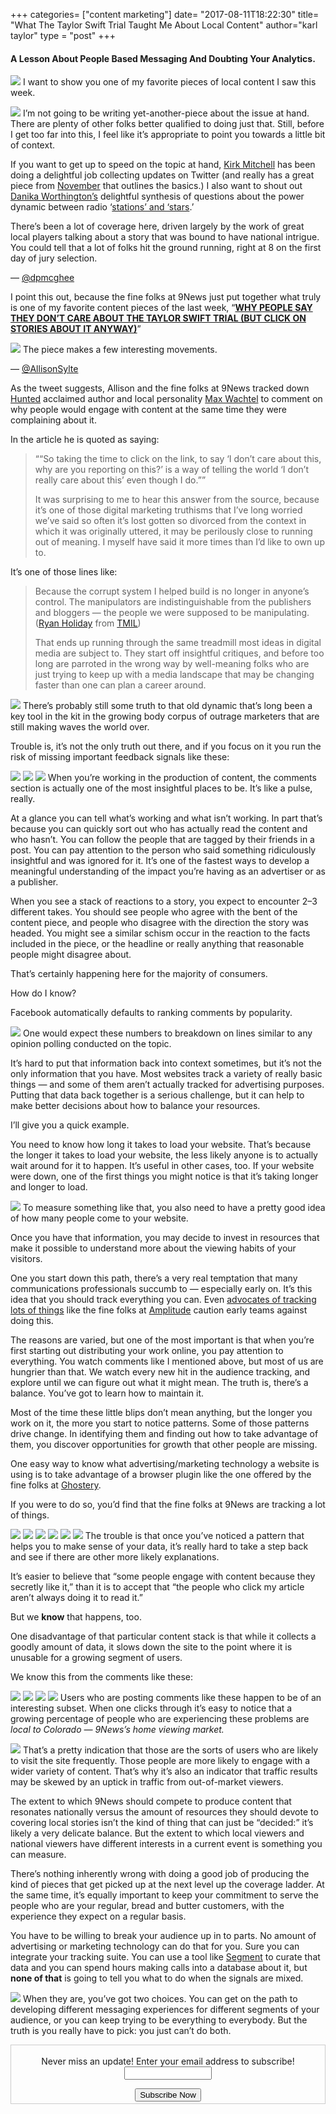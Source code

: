 +++
categories= ["content marketing"]
date= "2017-08-11T18:22:30"
title= "What The Taylor Swift Trial Taught Me About Local Content"
author="karl taylor"
type = "post"
+++
#### A Lesson About People Based Messaging And Doubting Your Analytics.

 ![](https://raw.githubusercontent.com/karljtaylor/kjt/blog/content/assets/12AfYwgmgys-AdGuVURuKFnBQ.png) I want to show you one of my favorite pieces of local content I saw this week.

 ![](https://raw.githubusercontent.com/karljtaylor/kjt/blog/content/assets/12AComvS-8nCKV-Dt90L426GQ.jpeg) I’m not going to be writing yet-another-piece about the issue at hand. There are plenty of other folks better qualified to doing just that. Still, before I get too far into this, I feel like it’s appropriate to point you towards a little bit of context.

 If you want to get up to speed on the topic at hand, [Kirk Mitchell](https://twitter.com/kirkmitchell) has been doing a delightful job collecting updates on Twitter (and really has a great piece from [November](http://www.denverpost.com/2016/11/12/taylor-swift-struggled-over-seeking-groping-charges/) that outlines the basics.) I also want to shout out [Danika Worthington’s](https://twitter.com/Dani_Worth) delightful synthesis of questions about the power dynamic between radio ‘[stations’ and ‘stars](http://www.denverpost.com/2017/08/09/taylor-swift-trial-radio-stations-music-stars-relationships/).’

 There’s been a lot of coverage here, driven largely by the work of great local players talking about a story that was bound to have national intrigue. You could tell that a lot of folks hit the ground running, right at 8 on the first day of jury selection.

 — [@dpmcghee](https://twitter.com/dpmcghee/status/894919587396857861)

 I point this out, because the fine folks at 9News just put together what truly is one of my favorite content pieces of the last week, “[**WHY PEOPLE SAY THEY DON’T CARE ABOUT THE TAYLOR SWIFT TRIAL (BUT CLICK ON STORIES ABOUT IT ANYWAY)**](http://www.9news.com/mobile/article/news/local/taylor-swift-trial/why-people-say-they-dont-care-about-the-taylor-swift-trial-but-click-on-stories-about-it-anyway/463458176)”

 ![](https://raw.githubusercontent.com/karljtaylor/kjt/blog/content/assets/12A4EjhsS_6eWQ_3H-kYBZqpA.jpeg) The piece makes a few interesting movements.

 — [@AllisonSylte](https://twitter.com/AllisonSylte/status/895749726728888320)

 As the tweet suggests, Allison and the fine folks at 9News tracked down [Hunted](https://twitter.com/HuntedCBS) acclaimed author and local personality [Max Wachtel](http://mwachtel/) to comment on why people would engage with content at the same time they were complaining about it.

 In the article he is quoted as saying:


> ““So taking the time to click on the link, to say ‘I don’t care about this, why are you reporting on this?’ is a way of telling the world ‘I don’t really care about this’ even though I do.””
>
>  It was surprising to me to hear this answer from the source, because it’s one of those digital marketing truthisms that I’ve long worried we’ve said so often it’s lost gotten so divorced from the context in which it was originally uttered, it may be perilously close to running out of meaning. I myself have said it more times than I’d like to own up to.

 It’s one of those lines like:


> Because the corrupt system I helped build is no longer in anyone’s control. The manipulators are indistinguishable from the publishers and bloggers — the people we were supposed to be manipulating. ([Ryan Holiday](https://medium.com/u/2e2701ae378f) from [TMIL](http://subvert.pw/a/trust%20me%20im%20lying.pdf))
>
>  That ends up running through the same treadmill most ideas in digital media are subject to. They start off insightful critiques, and before too long are parroted in the wrong way by well-meaning folks who are just trying to keep up with a media landscape that may be changing faster than one can plan a career around.

 ![](https://raw.githubusercontent.com/karljtaylor/kjt/blog/content/assets/12ANAYLsRmeNsll7ouSC4u74w.jpeg) There’s probably still some truth to that old dynamic that’s long been a key tool in the kit in the growing body corpus of outrage marketers that are still making waves the world over.

 Trouble is, it’s not the only truth out there, and if you focus on it you run the risk of missing important feedback signals like these:

 ![](https://raw.githubusercontent.com/karljtaylor/kjt/blog/content/assets/12ArxqiCCqieE_9bGk43_Luuw.jpeg) ![](https://raw.githubusercontent.com/karljtaylor/kjt/blog/content/assets/12AZQzCntT5SOvKr2G99iL35g.jpeg) ![](https://raw.githubusercontent.com/karljtaylor/kjt/blog/content/assets/12A-N2EsGEH-DeYaK7oxUGEGA.jpeg) When you’re working in the production of content, the comments section is actually one of the most insightful places to be. It’s like a pulse, really.

 At a glance you can tell what’s working and what isn’t working. In part that’s because you can quickly sort out who has actually read the content and who hasn’t. You can follow the people that are tagged by their friends in a post. You can pay attention to the person who said something ridiculously insightful and was ignored for it. It’s one of the fastest ways to develop a meaningful understanding of the impact you’re having as an advertiser or as a publisher.

 When you see a stack of reactions to a story, you expect to encounter 2–3 different takes. You should see people who agree with the bent of the content piece, and people who disagree with the direction the story was headed. You might see a similar schism occur in the reaction to the facts included in the piece, or the headline or really anything that reasonable people might disagree about.

 That’s certainly happening here for the majority of consumers.

 How do I know?

 Facebook automatically defaults to ranking comments by popularity.

 ![](https://raw.githubusercontent.com/karljtaylor/kjt/blog/content/assets/12A7rBus6km4ce2hgOrZnMVag.jpeg) One would expect these numbers to breakdown on lines similar to any opinion polling conducted on the topic.

 It’s hard to put that information back into context sometimes, but it’s not the only information that you have. Most websites track a variety of really basic things — and some of them aren’t actually tracked for advertising purposes. Putting that data back together is a serious challenge, but it can help to make better decisions about how to balance your resources.

 I’ll give you a quick example.

 You need to know how long it takes to load your website. That’s because the longer it takes to load your website, the less likely anyone is to actually wait around for it to happen. It’s useful in other cases, too. If your website were down, one of the first things you might notice is that it’s taking longer and longer to load.

 ![](https://raw.githubusercontent.com/karljtaylor/kjt/blog/content/assets/12AiZxm8dIvelDUFPtNnLTJZQ.jpeg) To measure something like that, you also need to have a pretty good idea of how many people come to your website.

 Once you have that information, you may decide to invest in resources that make it possible to understand more about the viewing habits of your visitors.

 One you start down this path, there’s a very real temptation that many communications professionals succumb to — especially early on. It’s this idea that you should track everything you can. Even [advocates of tracking lots of things](https://medium.com/@amplitudemobile/its-dumb-to-not-track-all-your-data-here-s-why-c381a8136c6d) like the fine folks at [Amplitude](https://medium.com/u/9631183b500b) caution early teams against doing this.

 The reasons are varied, but one of the most important is that when you’re first starting out distributing your work online, you pay attention to everything. You watch comments like I mentioned above, but most of us are hungrier than that. We watch every new hit in the audience tracking, and explore until we can figure out what it might mean. The truth is, there’s a balance. You’ve got to learn how to maintain it.

 Most of the time these little blips don’t mean anything, but the longer you work on it, the more you start to notice patterns. Some of those patterns drive change. In identifying them and finding out how to take advantage of them, you discover opportunities for growth that other people are missing.

 One easy way to know what advertising/marketing technology a website is using is to take advantage of a browser plugin like the one offered by the fine folks at [Ghostery](https://medium.com/u/980041f262af).

 If you were to do so, you’d find that the fine folks at 9News are tracking a lot of things.

 ![](https://raw.githubusercontent.com/karljtaylor/kjt/blog/content/assets/12AiYjX3aPTiSvDqsOXaSaFWQ.png) ![](https://raw.githubusercontent.com/karljtaylor/kjt/blog/content/assets/12A53DnD1bc5tSXNoXeJoCxxQ.png) ![](https://raw.githubusercontent.com/karljtaylor/kjt/blog/content/assets/12AIEPBwobDGeVMnHce6ALK4A.png) ![](https://raw.githubusercontent.com/karljtaylor/kjt/blog/content/assets/12Ac4-007kSi8gzFADrXlHVkw.png) ![](https://raw.githubusercontent.com/karljtaylor/kjt/blog/content/assets/12A3-eOmcZCg50h8bKaVYpnXg.png) ![](https://raw.githubusercontent.com/karljtaylor/kjt/blog/content/assets/12AGGWzy93IH-4lWjvvBcRJAg.png) The trouble is that once you’ve noticed a pattern that helps you to make sense of your data, it’s really hard to take a step back and see if there are other more likely explanations.

 It’s easier to believe that “some people engage with content because they secretly like it,” than it is to accept that “the people who click my article aren’t always doing it to read it.”

 But we **know** that happens, too.

 One disadvantage of that particular content stack is that while it collects a goodly amount of data, it slows down the site to the point where it is unusable for a growing segment of users.

 We know this from the comments like these:

 ![](https://raw.githubusercontent.com/karljtaylor/kjt/blog/content/assets/12A8V2R7BWhhdpPaMoG09JKQQ.jpeg) ![](https://raw.githubusercontent.com/karljtaylor/kjt/blog/content/assets/12ADudWE1C8s8m0Ew1X0rkdYQ.jpeg) ![](https://raw.githubusercontent.com/karljtaylor/kjt/blog/content/assets/12AyGOPLCw5p4JFsaNr3IUSXw.jpeg) ![](https://raw.githubusercontent.com/karljtaylor/kjt/blog/content/assets/12AP7UJ1OxPXe2IZANPB-rH5w.jpeg) Users who are posting comments like these happen to be of an interesting subset. When one clicks through it’s easy to notice that a growing percentage of people who are experiencing these problems are *local to Colorado — 9News’s home viewing market.*

 ![](https://raw.githubusercontent.com/karljtaylor/kjt/blog/content/assets/12AAgMUwwRSyh7UAC8k3vHqng.jpeg) That’s a pretty indication that those are the sorts of users who are likely to visit the site frequently. Those people are more likely to engage with a wider variety of content. That’s why it’s also an indicator that traffic results may be skewed by an uptick in traffic from out-of-market viewers.

 The extent to which 9News should compete to produce content that resonates nationally versus the amount of resources they should devote to covering local stories isn’t the kind of thing that can just be “decided:” it’s likely a very delicate balance. But the extent to which local viewers and national viewers have different interests in a current event is something you can measure.

 There’s nothing inherently wrong with doing a good job of producing the kind of pieces that get picked up at the next level up the coverage ladder. At the same time, it’s equally important to keep your commitment to serve the people who are your regular, bread and butter customers, with the experience they expect on a regular basis.

 You have to be willing to break your audience up in to parts. No amount of advertising or marketing technology can do that for you. Sure you can integrate your tracking suite. You can use a tool like [Segment](https://medium.com/u/6e946b6a2866) to curate that data and you can spend hours making calls into a database about it, but **none of that** is going to tell you what to do when the signals are mixed.

 ![](https://raw.githubusercontent.com/karljtaylor/kjt/blog/content/assets/12ANSL_OBjP3BlbybMxwBaAiQ.png) When they are, you’ve got two choices. You can get on the path to developing different messaging experiences for different segments of your audience, or you can keep trying to be everything to everybody. But the truth is you really have to pick: you just can’t do both.

 <form style="border:1px solid #ccc;padding:3px;text-align: center;" action="https://tinyletter.com/karljtaylor" method="post" target="popupwindow" onsubmit="window.open('https://tinyletter.com/karljtaylor', 'popupwindow', 'scrollbars=yes,width=800,height=600');return true" _lpchecked="1">
     <p style="
      display: flex;
      align-items: center;
      flex-direction: column;
  "><label for="tlemail">Never miss an update! Enter your email address to subscribe!</label>
       <input type="text" name="email" id="tlemail" style="
      width: 140px;
  "></p>
     <input type="hidden" value="1" name="embed"><input type="submit" value="Subscribe Now">
  </form>
